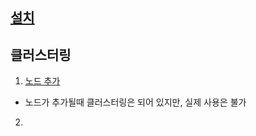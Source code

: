 ## [설치](install.md)

## 클러스터링
1) [노드 추가](./ansible_install/conf/reassign.yml)
- 노드가 추가될때 클러스터링은 되어 있지만, 실제 사용은 불가

2)
